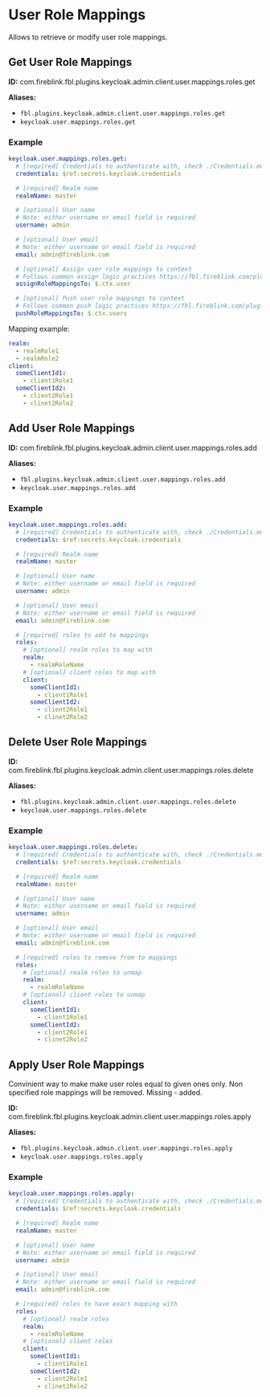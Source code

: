 # User Role Mappings

Allows to retrieve or modify user role mappings.

## Get User Role Mappings

**ID:** com.fireblink.fbl.plugins.keycloak.admin.client.user.mappings.roles.get

**Aliases:**

- `fbl.plugins.keycloak.admin.client.user.mappings.roles.get`
- `keycloak.user.mappings.roles.get`

### Example

```yaml
keycloak.user.mappings.roles.get:
  # [required] Credentials to authenticate with, check ./Credentials.md for more information
  credentials: $ref:secrets.keycloak.credentials

  # [required] Realm name
  realmName: master

  # [optional] User name
  # Note: either username or email field is required
  username: admin

  # [optional] User email
  # Note: either username or email field is required
  email: admin@fireblink.com

  # [optional] Assign user role mappings to context
  # Follows common assign logic practices https://fbl.fireblink.com/plugins/common#assign-to
  assignRoleMappingsTo: $.ctx.user

  # [optional] Push user role mappings to context
  # Follows common push logic practices https://fbl.fireblink.com/plugins/common#push-to
  pushRoleMappingsTo: $.ctx.users
```

Mapping example:

```yaml
realm:
  - realmRole1
  - realmRole2
client:
  someClientId1:
    - client1Role1
  someClientId2:
    - client2Role1
    - clinet2Role2
```

## Add User Role Mappings

**ID:** com.fireblink.fbl.plugins.keycloak.admin.client.user.mappings.roles.add

**Aliases:**

- `fbl.plugins.keycloak.admin.client.user.mappings.roles.add`
- `keycloak.user.mappings.roles.add`

### Example

```yaml
keycloak.user.mappings.roles.add:
  # [required] Credentials to authenticate with, check ./Credentials.md for more information
  credentials: $ref:secrets.keycloak.credentials

  # [required] Realm name
  realmName: master

  # [optional] User name
  # Note: either username or email field is required
  username: admin

  # [optional] User email
  # Note: either username or email field is required
  email: admin@fireblink.com

  # [required] roles to add to mappings
  roles:
    # [optional] realm roles to map with
    realm:
      - realmRoleName
    # [optional] client roles to map with
    client:
      someClientId1:
        - client1Role1
      someClientId2:
        - client2Role1
        - clinet2Role2
```

## Delete User Role Mappings

**ID:** com.fireblink.fbl.plugins.keycloak.admin.client.user.mappings.roles.delete

**Aliases:**

- `fbl.plugins.keycloak.admin.client.user.mappings.roles.delete`
- `keycloak.user.mappings.roles.delete`

### Example

```yaml
keycloak.user.mappings.roles.delete:
  # [required] Credentials to authenticate with, check ./Credentials.md for more information
  credentials: $ref:secrets.keycloak.credentials

  # [required] Realm name
  realmName: master

  # [optional] User name
  # Note: either username or email field is required
  username: admin

  # [optional] User email
  # Note: either username or email field is required
  email: admin@fireblink.com

  # [required] roles to remove from to mappings
  roles:
    # [optional] realm roles to unmap
    realm:
      - realmRoleName
    # [optional] client roles to unmap
    client:
      someClientId1:
        - client1Role1
      someClientId2:
        - client2Role1
        - clinet2Role2
```

## Apply User Role Mappings

Convinient way to make make user roles equal to given ones only. Non specified role mappings will be removed. Missing - added.

**ID:** com.fireblink.fbl.plugins.keycloak.admin.client.user.mappings.roles.apply

**Aliases:**

- `fbl.plugins.keycloak.admin.client.user.mappings.roles.apply`
- `keycloak.user.mappings.roles.apply`

### Example

```yaml
keycloak.user.mappings.roles.apply:
  # [required] Credentials to authenticate with, check ./Credentials.md for more information
  credentials: $ref:secrets.keycloak.credentials

  # [required] Realm name
  realmName: master

  # [optional] User name
  # Note: either username or email field is required
  username: admin

  # [optional] User email
  # Note: either username or email field is required
  email: admin@fireblink.com

  # [required] roles to have exact mapping with
  roles:
    # [optional] realm roles
    realm:
      - realmRoleName
    # [optional] client roles
    client:
      someClientId1:
        - client1Role1
      someClientId2:
        - client2Role1
        - clinet2Role2
```
